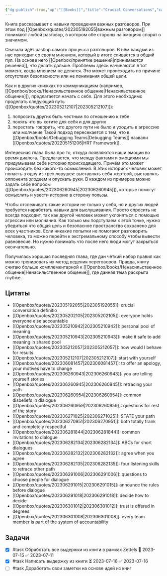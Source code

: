```yaml
---
{"dg-publish":true,"up":"[[Books]]","title":"Crucial Conversations","category":"book","status":"Completed","tags":["books"],"rating":3,"date":"2023-02-13","modified_at":"2023-07-16T19:32:24+03:00","dg-path":"/books/Crucial Conversations.md","permalink":"/books/crucial-conversations/","dgPassFrontmatter":true}
---
```





Книга рассказывает о навыки проведения важных разговоров. При этом под [[Openbox/quotes/202305192055\|важным разговором]] понимают любой разговор, в котором обе стороны на эмоциях спорят о значимом. 

Сначала идёт разбор самого процесса разговоров. В нём каждый из нас приходит со своим мнением, который в итоге сливается в общий пул. На основе него [[Openbox/принятие решений\|принимаются решения]], что делать дальше. Проблемы здесь начинаются в тот момент, когда мнением не делятся. Это может происходить по причине отсутствия безопасности или не понимания общей цели.

Как и в других книжках по коммуникациям (например, [[Openbox/books/Ненасильственное общение\|Ненасильственное общение]]), предлагается начать с себя. Для этого необходимо проделать следующий путь ([[Openbox/quotes/202305212107\|202305212107]]):
1. попросить других быть честным по отношению к тебе
2. понять что вы хотите для себя и для других
3. перестать говорить, что другого пути не было и уходить в агрессию или молчание
Такой подход пересекается с тем, что в [[Openbox/books/Debugging Teams\|Debugging Teams]] назвали [[Openbox/quotes/202205151206\|HRT Framework]].

Интересная глава была про то, откуда появляются наши эмоции во время диалога. Предлагается, что между фактами и эмоциями мы придумываем себе историю происходящего. Причём это может происходить без какого-то осмысления. В этих историях человек может попасть в одну из трех ловушек: выставлять себя жертвой, выставлять оппонента злодеем и опускать руки. В каждом из примеров можно задать себе вопросы ([[Openbox/quotes/202306260945\|202306260945]]), которые помогут осмыслить и увести историю в сторону пользы.

Чтобы отслеживать такие истории не только у себя, но и других людей требуется наработать навыки для выслушивания. Просто спросить не всегда подходит, так как другой человек может уклоняться с помощью агрессии или молчания. Как только мы подступаем к этой точке, нужно убедиться что общая цель и безопасное пространство сохранено для всех участников. Если никакие попытки не помогают разговорить человека, то можно перейти к экстремальному способу чтобы вывести равновесие. Но нужно понимать что после него люди могут закрыться окончательно.

Получилась хорошая последняя глава, где дан чёткий набор правил как можно тренировать их метод ведения переговоров. Правда, книгу считаю больше комплементарной к [[Openbox/books/Ненасильственное общение\|Ненасильственное общение]], где данная тема раскрыта глубже.

## Цитаты

- [[Openbox/quotes/202305192055\|202305192055]]: crucial conversation definitio
- [[Openbox/quotes/202305202105\|202305202105]]: everyone holds everyone else accountable
- [[Openbox/quotes/202305210942\|202305210942]]: personal pool of meaning
- [[Openbox/quotes/202305210943\|202305210943]]: make it safe to add meaning in shared pool
- [[Openbox/quotes/202305212057\|202305212057]]: how would I behave for results
- [[Openbox/quotes/202305212107\|202305212107]]: start with yourself
- [[Openbox/quotes/202306081457\|202306081457]]: to offer an apology, your motives have to change
- [[Openbox/quotes/202306260943\|202306260943]]: you are telling yourself stories
- [[Openbox/quotes/202306260945\|202306260945]]: retracing your path
- [[Openbox/quotes/202306260954\|202306260954]]: common disbeliefs in dialogue
- [[Openbox/quotes/202306260959\|202306260959]]: questions for rest of the story
- [[Openbox/quotes/202306271025\|202306271025]]: STATE your path
- [[Openbox/quotes/202306270951\|202306270951]]: both totally frank and completely respectful
- [[Openbox/quotes/202306281844\|202306281844]]: common invitations to dialogue
- [[Openbox/quotes/202306282134\|202306282134]]: ABCs for short dialogues
- [[Openbox/quotes/202306282132\|202306282132]]: agree when you agree
- [[Openbox/quotes/202306282135\|202306282135]]: four listening skills to retrace other path
- [[Openbox/quotes/202306291006\|202306291006]]: questions to choose people for dialogue
- [[Openbox/quotes/202306291015\|202306291015]]: announce the rules before dialogue
- [[Openbox/quotes/202306291018\|202306291018]]: decide how to decide
- [[Openbox/quotes/202306301012\|202306301012]]: trust is offered in degrees
- [[Openbox/quotes/202306301008\|202306301008]]: every team member is part of the system of accountability


## Задачи

- [x] #task Обработать все выдержки из книги в рамках Zettels 📅 2023-07-15 ✅ 2023-07-11
- [x] #task Написать выдержку из книги ⏳ 2023-07-16 ✅ 2023-07-16
- [ ] #task Доработать свои заметки на основе идей из книг
